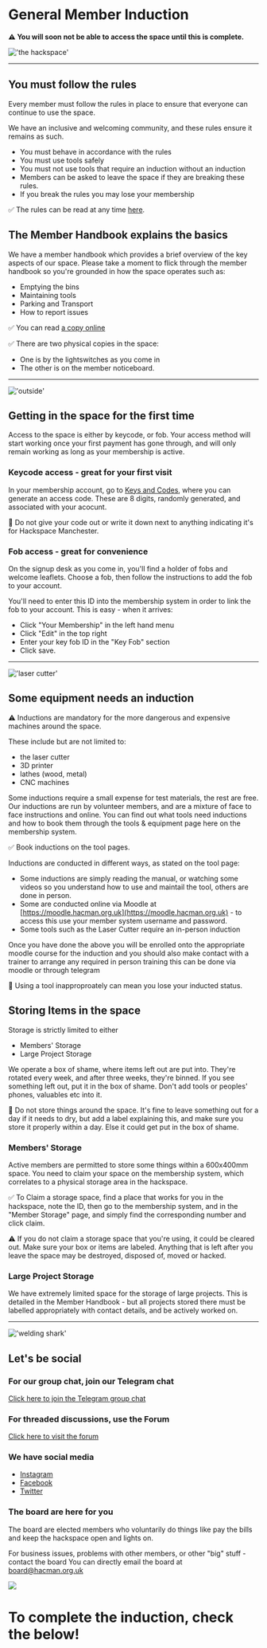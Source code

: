 # General Member Induction
**⚠️ You will soon not be able to access the space until this is complete.** 

!['the hackspace'](https://www.hacman.org.uk/wp-content/uploads/2016/08/IMG_20200720_225443.jpg)
<hr/>   

## You must follow the rules
Every member must follow the rules in place to ensure that everyone can continue to use the space. 

We have an inclusive and welcoming community, and these rules ensure it remains as such.

* You must behave in accordance with the rules
* You must use tools safely
* You must not use tools that require an induction without an induction
* Members can be asked to leave the space if they are breaking these rules.
* If you break the rules you may lose your membership

✅ The rules can be read at any time [here](https://hacman.org.uk/rules).

## The Member Handbook explains the basics
We have a member handbook which provides a brief overview of the key aspects of our space. Please take a moment to flick through the member handbook so you're grounded in how the space operates such as:

- Emptying the bins
- Maintaining tools
- Parking and Transport
- How to report issues

✅ You can read [a copy online](https://list.hacman.org.uk/t/member-handbook/2890/1)

✅ There are two physical copies in the space:

- One is by the lightswitches as you come in
- The other is on the member noticeboard.

-----
!['outside'](https://www.hacman.org.uk/wp-content/uploads/2021/10/photo_2021-09-29_13-57-07.jpg)


## Getting in the space for the first time
Access to the space is either by keycode, or fob. Your access method will start working once your first payment has gone through, and will only remain working as long as your membership is active.

### Keycode access - great for your first visit
In your membership account, go to [Keys and Codes](https://members.hacman.org.uk/account/0/edit#access), where you can generate an access code. These are 8 digits, randomly generated, and associated with your acocunt. 

🚫 Do not give your code out or write it down next to anything indicating it's for Hackspace Manchester.

### Fob access - great for convenience
On the signup desk as you come in, you'll find a holder of fobs and welcome leaflets. Choose a fob, then follow the instructions to add the fob to your account.

You'll need to enter this ID into the membership system in order to link the fob to your account. This is easy - when it arrives:

- Click "Your Membership" in the left hand menu
- Click "Edit" in the top right
- Enter your key fob ID in the "Key Fob" section 
- Click save.



-----

!['laser cutter'](https://www.hacman.org.uk/wp-content/uploads/2020/10/IMG_20200131_203613.jpg)

## Some equipment needs an induction


⚠️ Inductions are mandatory for the more dangerous and expensive machines around the space.

These include but are not limited to:

 - the laser cutter
 - 3D printer 
 - lathes (wood, metal)
 - CNC machines
  
Some inductions require a small expense for test materials, the rest are free. Our inductions are run by volunteer members, and are a mixture of face to face instructions and online. You can find out what tools need inductions and how to book them through the tools & equipment page here on the membership system. 

✅ Book inductions on the tool pages. 

Inductions are conducted in different ways, as stated on the tool page:

 - Some inductions are simply reading the manual, or watching some videos so you understand how to use and maintail the tool, others are done in person. 
 - Some are conducted online via Moodle at [https://moodle.hacman.org.uk](https://moodle.hacman.org.uk) - to access this use your member system username and password. 
 - Some tools such as the Laser Cutter require an in-person induction

Once you have done the above you will be enrolled onto the appropriate moodle course for the induction and you should also make contact with a trainer to arrange any required in person training this can be done via moodle or through telegram

🚫 Using a tool inapproproately can mean you lose your inducted status.


## Storing Items in the space
Storage is strictly limited to either
- Members' Storage
- Large Project Storage

We operate a box of shame, where items left out are put into. They're rotated every week, and after three weeks, they're binned. If you see something left out, put it in the box of shame. Don't add tools or peoples' phones, valuables etc into it.

🚫 Do not store things around the space. It's fine to leave something out for a day if it needs to dry, but add a label explaining this, and make sure you store it properly within a day. Else it could get put in the box of shame.

### Members' Storage
Active members are permitted to store some things within a 600x400mm space. You need to claim your space on the membership system, which correlates to a physical storage area in the hackspace. 

✅ To Claim a storage space, find a place that works for you in the hackspace, note the ID, then go to the membership system, and in the "Member Storage" page, and simply find the corresponding number and click claim.  

⚠️ If you do not claim a storage space that you're using, it could be cleared out. Make sure your box or items are labeled. Anything that is left after you leave the space may be destroyed, disposed of, moved or hacked.

### Large Project Storage
We have extremely limited space for the storage of large projects. This is detailed in the Member Handbook - but all projects stored there must be labelled appropriately with contact details, and be actively worked on.

-----

!['welding shark'](https://www.hacman.org.uk/wp-content/uploads/2020/10/IMG_20200131_234643.jpg)

## Let's be social
### For our group chat, join our Telegram chat
[Click here to join the Telegram group chat](https://t.me/hacmanchester)

### For threaded discussions, use the Forum
[Click here to visit the forum](https://list.hacman.org.uk)

### We have social media
* [Instagram](https://www.instagram.com/hacmanchester) 
* [Facebook](facebook.com/hacmanchester)
* [Twitter](twitter.com/hacmanchester)
  
### The board are here for you
The board are elected members who voluntarily do things like pay the bills and keep the hackspace open and lights on.

For business issues, problems with other members, or other "big" stuff - contact the board
You can directly email the board at board@hacman.org.uk 

![](https://www.hacman.org.uk/wp-content/uploads/2020/10/IMG_20200131_2038031.jpg)

# To complete the induction, check the below!

